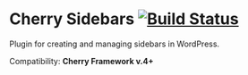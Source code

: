 # Cherry Sidebars [![Build Status](https://travis-ci.org/CherryFramework/cherry-sidebars.svg?branch=master)](https://travis-ci.org/CherryFramework/cherry-sidebars)
Plugin for creating and managing sidebars in WordPress.

Сompatibility: __Cherry Framework v.4+__
